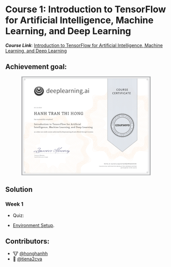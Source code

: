 # Course 1: Introduction to TensorFlow for Artificial Intelligence, Machine Learning, and Deep Learning

**_Course Link_**: [Introduction to TensorFlow for Artificial Intelligence, Machine Learning, and Deep Learning](https://www.coursera.org/learn/introduction-tensorflow)

## Achievement goal:

<p align="center">
    <img src="../Badges/Intro-to-TF.png" width="80%" height="50%" title="Badge 1" >
</p>

## Solution

### Week 1

- Quiz:
    <!-- <p align="center">
        <img src="./img/w1_quizz.png" width="80%" height="50%" title="Challenges, terminology, methods and technology" >
    </p> -->

- [Environment Setup]().



## Contributors:

- 🐮 [@honghanhh](https://github.com/honghanhh)
- 🐔 [@tiena2cva](https://github.com/tiena2cva)
